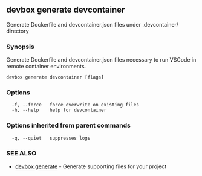 ## devbox generate devcontainer

Generate Dockerfile and devcontainer.json files under .devcontainer/ directory

### Synopsis

Generate Dockerfile and devcontainer.json files necessary to run VSCode in remote container environments.

```
devbox generate devcontainer [flags]
```

### Options

```
  -f, --force   force overwrite on existing files
  -h, --help    help for devcontainer
```

### Options inherited from parent commands

```
  -q, --quiet   suppresses logs
```

### SEE ALSO

* [devbox generate](devbox_generate.md)	 - Generate supporting files for your project

